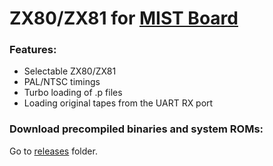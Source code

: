 # ZX80/ZX81 for [MIST Board](https://github.com/mist-devel/mist-board/wiki)

### Features:
- Selectable ZX80/ZX81
- PAL/NTSC timings
- Turbo loading of .p files
- Loading original tapes from the UART RX port


### Download precompiled binaries and system ROMs:
Go to [releases](https://github.com/gyurco/ZX8X_MiST/tree/master/releases) folder.
